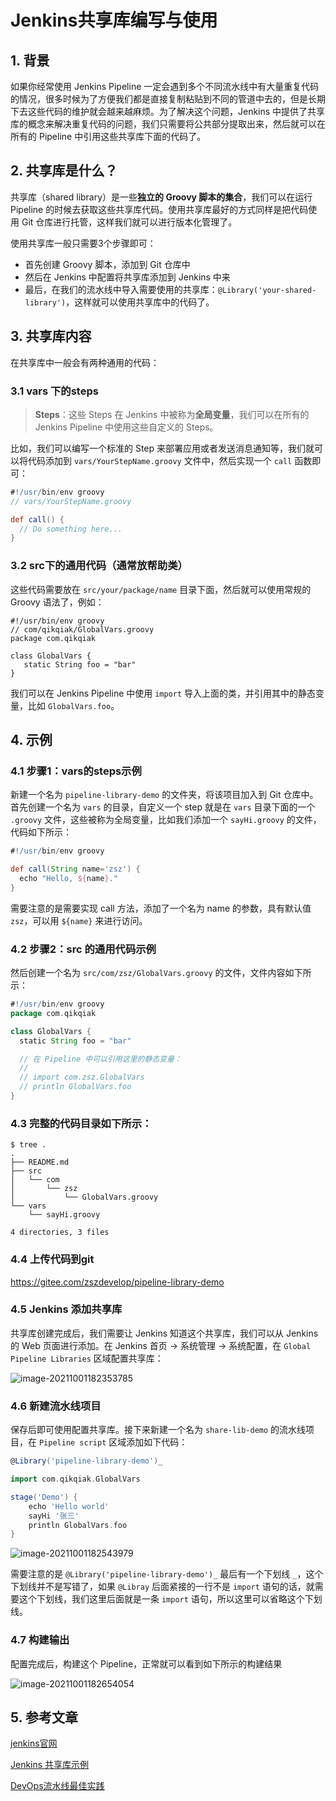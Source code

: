 # Jenkins共享库编写与使用

## 1. 背景

如果你经常使用 Jenkins Pipeline 一定会遇到多个不同流水线中有大量重复代码的情况，很多时候为了方便我们都是直接复制粘贴到不同的管道中去的，但是长期下去这些代码的维护就会越来越麻烦。为了解决这个问题，Jenkins 中提供了共享库的概念来解决重复代码的问题，我们只需要将公共部分提取出来，然后就可以在所有的 Pipeline 中引用这些共享库下面的代码了。

## 2. 共享库是什么？

共享库（shared library）是一些**独立的 Groovy 脚本的集合**，我们可以在运行 Pipeline 的时候去获取这些共享库代码。使用共享库最好的方式同样是把代码使用 Git 仓库进行托管，这样我们就可以进行版本化管理了。

使用共享库一般只需要3个步骤即可：

- 首先创建 Groovy 脚本，添加到 Git 仓库中
- 然后在 Jenkins 中配置将共享库添加到 Jenkins 中来
- 最后，在我们的流水线中导入需要使用的共享库：`@Library('your-shared-library')`，这样就可以使用共享库中的代码了。

## 3. 共享库内容

在共享库中一般会有两种通用的代码：

### 3.1 vars 下的steps

> **Steps**：这些 Steps 在 Jenkins 中被称为**全局变量**，我们可以在所有的 Jenkins Pipeline 中使用这些自定义的 Steps。

比如，我们可以编写一个标准的 Step 来部署应用或者发送消息通知等，我们就可以将代码添加到 `vars/YourStepName.groovy` 文件中，然后实现一个 `call` 函数即可：

```groovy
#!/usr/bin/env groovy
// vars/YourStepName.groovy

def call() {
  // Do something here...
}
```

### 3.2 src下的通用代码（通常放帮助类）

这些代码需要放在 `src/your/package/name` 目录下面，然后就可以使用常规的 Groovy 语法了，例如：

```
#!/usr/bin/env groovy
// com/qikqiak/GlobalVars.groovy
package com.qikqiak

class GlobalVars {
   static String foo = "bar"
}
```

我们可以在 Jenkins Pipeline 中使用 `import` 导入上面的类，并引用其中的静态变量，比如 `GlobalVars.foo`。

## 4. 示例

### 4.1 步骤1：vars的steps示例

新建一个名为 `pipeline-library-demo` 的文件夹，将该项目加入到 Git 仓库中。首先创建一个名为 `vars` 的目录，自定义一个 step 就是在 `vars` 目录下面的一个 `.groovy` 文件，这些被称为全局变量，比如我们添加一个 `sayHi.groovy` 的文件，代码如下所示：

```groovy
#!/usr/bin/env groovy

def call(String name='zsz') {
  echo "Hello, ${name}."
}
```

需要注意的是需要实现 call 方法，添加了一个名为 name 的参数，具有默认值 `zsz`，可以用 `${name}` 来进行访问。

### 4.2 步骤2：src 的通用代码示例

然后创建一个名为 `src/com/zsz/GlobalVars.groovy` 的文件，文件内容如下所示：

```groovy
#!/usr/bin/env groovy
package com.qikqiak

class GlobalVars {
  static String foo = "bar"

  // 在 Pipeline 中可以引用这里的静态变量：
  // 
  // import com.zsz.GlobalVars
  // println GlobalVars.foo
}
```

### 4.3 完整的代码目录如下所示：

```
$ tree .
.
├── README.md
├── src
│   └── com
│       └── zsz
│           └── GlobalVars.groovy
└── vars
    └── sayHi.groovy

4 directories, 3 files
```

### 4.4 上传代码到git

https://gitee.com/zszdevelop/pipeline-library-demo

### 4.5 Jenkins 添加共享库

共享库创建完成后，我们需要让 Jenkins 知道这个共享库，我们可以从 Jenkins 的 Web 页面进行添加。在 Jenkins 首页 -> 系统管理 -> 系统配置，在 `Global Pipeline Libraries` 区域配置共享库：

![image-20211001182353785](https://gitee.com/zszdevelop/blogimage/raw/master/image-20211001182353785.png)



### 4.6 新建流水线项目

保存后即可使用配置共享库。接下来新建一个名为 `share-lib-demo` 的流水线项目，在 `Pipeline script` 区域添加如下代码：

```groovy
@Library('pipeline-library-demo')_

import com.qikqiak.GlobalVars

stage('Demo') {
    echo 'Hello world'
    sayHi '张三'
    println GlobalVars.foo
}
```

![image-20211001182543979](https://gitee.com/zszdevelop/blogimage/raw/master/image-20211001182543979.png)

需要注意的是 `@Library('pipeline-library-demo')_` 最后有一个下划线 `_`，这个下划线并不是写错了，如果 `@Libray` 后面紧接的一行不是 `import` 语句的话，就需要这个下划线，我们这里后面就是一条 `import` 语句，所以这里可以省略这个下划线。

### 4.7 构建输出

配置完成后，构建这个 Pipeline，正常就可以看到如下所示的构建结果

![image-20211001182654054](https://gitee.com/zszdevelop/blogimage/raw/master/image-20211001182654054.png)

## 5. 参考文章

[jenkins官网](https://www.jenkins.io/zh/doc/book/pipeline/shared-libraries/)

[Jenkins 共享库示例](https://www.qikqiak.com/post/jenkins-shared-library-demo/)

[DevOps流水线最佳实践](https://github.com/zszdevelop/jenkinslibrary)

